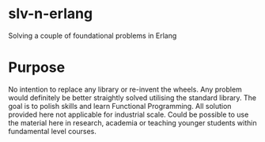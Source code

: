 # slv-n-erlang
Solving a couple of foundational problems in Erlang

# Purpose
No intention to replace any library or re-invent the wheels. Any problem would definitely be better straightly solved utilising the standard library. The goal is to polish skills and learn Functional Programming. All solution provided here not applicable for industrial scale. Could be possible to use the material here in research, academia or teaching younger students within fundamental level courses.   
